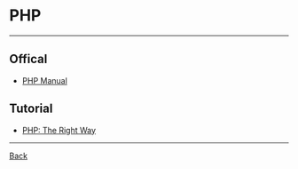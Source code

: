 # PHP

---

## Offical

- [PHP Manual](https://www.php.net/manual/en/)

## Tutorial

- [PHP: The Right Way](https://phptherightway.com/)

---

[Back](./../ServerScript.md)
